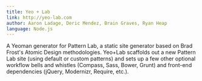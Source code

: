 ```yaml
---
title: Yeo + Lab
link: http://yeo-lab.com
author: Aaron Ladage, Deric Mendez, Brain Graves, Ryan Heap
language: Node.js
---
```


A Yeoman generator for Pattern Lab, a static site generator based on Brad Frost's Atomic Design methodologies. Yeo+Lab scaffolds out a new Pattern Lab site (using default or custom patterns) and sets up a few other optional workflow bells and whistles (Compass, Sass, Bower, Grunt) and front-end dependencies (jQuery, Modernizr, Require, etc.).
